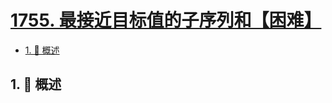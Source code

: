 # [1755. 最接近目标值的子序列和【困难】](https://github.com/Tdahuyou/TNotes.leetcode/tree/main/notes/1755.%20%E6%9C%80%E6%8E%A5%E8%BF%91%E7%9B%AE%E6%A0%87%E5%80%BC%E7%9A%84%E5%AD%90%E5%BA%8F%E5%88%97%E5%92%8C%E3%80%90%E5%9B%B0%E9%9A%BE%E3%80%91)

<!-- region:toc -->

- [1. 📝 概述](#1--概述)

<!-- endregion:toc -->

## 1. 📝 概述
